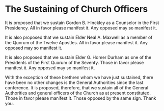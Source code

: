 # The Sustaining of Church Officers

It is proposed that we sustain Gordon B. Hinckley as a Counselor in the First
Presidency. All in favor please manifest it. Any opposed may so manifest it.

It is also proposed that we sustain Elder Neal A. Maxwell as a member of the
Quorum of the Twelve Apostles. All in favor please manifest it. Any opposed
may so manifest it.

It is also proposed that we sustain Elder G. Homer Durham as one of the
Presidents of the First Quorum of the Seventy. Those in favor please manifest
it. Any opposed may so manifest it.

With the exception of these brethren whom we have just sustained, there have
been no other changes is the General Authorities since the last conference. It
is proposed, therefore, that we sustain all of the General Authorities and
general officers of the Church as at present constituted. Those in favor
please manifest it. Those opposed by the same sign. Thank you.

